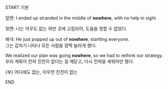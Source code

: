 START
기본

앞면:
I ended up stranded in the middle of **nowhere**, with no help in sight.

뒷면:
나는 아무도 없는 외딴 곳에 고립되어, 도움을 청할 수 없었다.

해석:
He just popped up out of **nowhere**, startling everyone.  
그는 갑자기 나타나 모든 사람을 깜짝 놀라게 했다.

We realized our plan was going **nowhere**, so we had to rethink our strategy.  
우리 계획이 전혀 진전이 없다는 걸 깨닫고, 다시 전략을 세워야만 했다.

{부} 어디에도 없는, 아무런 진전이 없는
<!--ID: 1744284985376-->
END